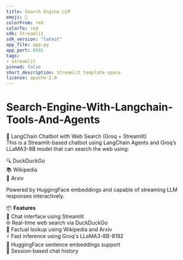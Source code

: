 ```yaml
---
title: Search Engine LLM
emoji: 🚀
colorFrom: red
colorTo: red
sdk: Streamlit
sdk_version: "latest"
app_file: app.py
app_port: 8501
tags:
- streamlit
pinned: false
short_description: Streamlit template space
license: apache-2.0
---
```


# Search-Engine-With-Langchain-Tools-And-Agents

🔎 LangChain Chatbot with Web Search (Groq + Streamlit)  
This is a Streamlit-based chatbot using LangChain Agents and Groq’s LLaMA3-8B model that can search the web using:

🔍 DuckDuckGo  
📚 Wikipedia  
📄 Arxiv  

Powered by HuggingFace embeddings and capable of streaming LLM responses interactively.

📦 **Features**  
💬 Chat interface using Streamlit  
🌐 Real-time web search via DuckDuckGo  
📖 Factual lookup using Wikipedia and Arxiv  
⚡ Fast inference using Groq's LLaMA3-8B-8192  
🧠 HuggingFace sentence embeddings support  
💾 Session-based chat history
